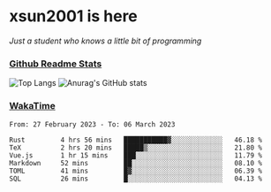 # xsun2001 is here

*Just a student who knows a little bit of programming*

### [Github Readme Stats](https://github.com/anuraghazra/github-readme-stats)

![Top Langs](https://github-readme-stats.vercel.app/api/top-langs/?username=xsun2001&layout=compact&theme=radical) ![Anurag's GitHub stats](https://github-readme-stats.vercel.app/api?username=xsun2001&show_icons=true&theme=radical)

### [WakaTime](https://wakatime.com)

<!--START_SECTION:waka-->

```text
From: 27 February 2023 - To: 06 March 2023

Rust         4 hrs 56 mins   ███████████▓░░░░░░░░░░░░░   46.18 %
TeX          2 hrs 20 mins   █████▒░░░░░░░░░░░░░░░░░░░   21.80 %
Vue.js       1 hr 15 mins    ███░░░░░░░░░░░░░░░░░░░░░░   11.79 %
Markdown     52 mins         ██░░░░░░░░░░░░░░░░░░░░░░░   08.10 %
TOML         41 mins         █▓░░░░░░░░░░░░░░░░░░░░░░░   06.39 %
SQL          26 mins         █░░░░░░░░░░░░░░░░░░░░░░░░   04.13 %
```

<!--END_SECTION:waka-->

